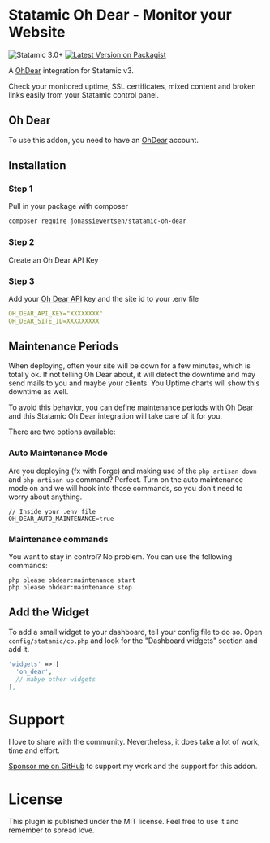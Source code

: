 # Statamic Oh Dear - Monitor your Website
![Statamic 3.0+](https://img.shields.io/badge/Statamic-3.0+-FF269E?style=for-the-badge&link=https://statamic.com)
[![Latest Version on Packagist](https://img.shields.io/packagist/v/jonassiewertsen/statamic-oh-dear.svg?style=for-the-badge)](https://packagist.org/packages/jonassiewertsen/statamic-oh-dear)

A [OhDear](https://ohdear.app) integration for Statamic v3. 

Check your monitored uptime, SSL certificates, mixed content and broken links easily from your Statamic control panel. 

## Oh Dear 
To use this addon, you need to have an [OhDear](https://ohdear.app) account. 

## Installation
### Step 1
Pull in your package with composer
```bash
composer require jonassiewertsen/statamic-oh-dear
```

### Step 2
Create an Oh Dear API Key

### Step 3
Add your [Oh Dear API](https://ohdear.app/docs/integrations/api/authentication#get-your-api-token) key and the site id to your .env file
```yaml
OH_DEAR_API_KEY="XXXXXXXX"
OH_DEAR_SITE_ID=XXXXXXXXX
```

## Maintenance Periods
When deploying, often your site will be down for a few minutes, which is totally ok. If not telling Oh Dear about, it
will detect the downtime and may send mails to you and maybe your clients. You Uptime charts will show this downtime as well.

To avoid this behavior, you can define maintenance periods with Oh Dear and this Statamic Oh Dear integration will
take care of it for you. 

There are two options available:

### Auto Maintenance Mode
Are you deploying (fx with Forge) and making use of the `php artisan down` and `php artisan up` command? Perfect. 
Turn on the auto maintenance mode on and we will hook into those commands, so you don't need to worry about anything. 

```
// Inside your .env file
OH_DEAR_AUTO_MAINTENANCE=true
```

### Maintenance commands
You want to stay in control? No problem. You can use the following commands:
```
php please ohdear:maintenance start
php please ohdear:maintenance stop
```

## Add the Widget
To add a small widget to your dashboard, tell your config file to do so. 
Open `config/statamic/cp.php` and look for the "Dashboard widgets" section and add it. 

```php
'widgets' => [
  'oh_dear', 
  // mabye other widgets
],
``` 

# Support
I love to share with the community. Nevertheless, it does take a lot of work, time and effort. 

[Sponsor me on GitHub](https://github.com/sponsors/jonassiewertsen/) to support my work and the support for this addon.

# License 
This plugin is published under the MIT license. Feel free to use it and remember to spread love.
